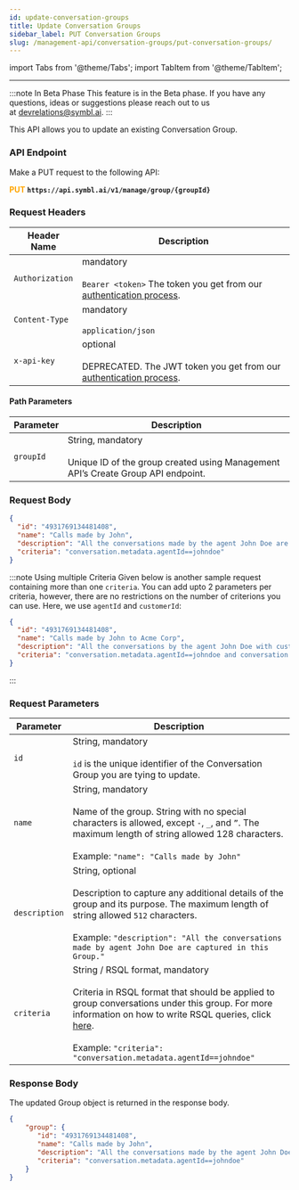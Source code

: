 ```yaml
---
id: update-conversation-groups
title: Update Conversation Groups
sidebar_label: PUT Conversation Groups 
slug: /management-api/conversation-groups/put-conversation-groups/
---
```


import Tabs from '@theme/Tabs';
import TabItem from '@theme/TabItem';

---

:::note In Beta Phase
This feature is in the Beta phase. If you have any questions, ideas or suggestions please reach out to us at devrelations@symbl.ai.
:::

This API allows you to update an existing Conversation Group. 

### API Endpoint

Make a PUT request to the following API:

**<font color="orange">PUT</font> `https://api.symbl.ai/v1/manage/group/{groupId}`**

### Request Headers

Header Name |  Description
---------- | ------- |
```Authorization``` | mandatory <br/><br/> `Bearer <token>` The token you get from our [authentication process](/docs/developer-tools/authentication).
```Content-Type``` | mandatory <br/><br/> `application/json` 
```x-api-key``` | optional <br/><br/>  DEPRECATED. The JWT token you get from our [authentication process](/docs/developer-tools/authentication).

#### Path Parameters

Parameter |  Description
---------- | ------- |
```groupId``` | String, mandatory <br/><br/> Unique ID of the group created using Management API’s Create Group API endpoint.

### Request Body

```json
{
  "id": "4931769134481408",
  "name": "Calls made by John",
  "description": "All the conversations made by the agent John Doe are captured under this Group.",
  "criteria": "conversation.metadata.agentId==johndoe"
}
```
:::note Using multiple Criteria
Given below is another sample request containing more than one `criteria`. You can add upto 2 parameters per criteria, however, there are no restrictions on the number of criterions you can use. Here, we use `agentId` and `customerId`:

```json
{
  "id": "4931769134481408",
  "name": "Calls made by John to Acme Corp",
  "description": "All the conversations by the agent John Doe with customer Acme Corp are captured in this Group.",
  "criteria": "conversation.metadata.agentId==johndoe and conversation.metadata.customerId==88338833"
}
```
:::

### Request Parameters

Parameter |  Description
---------- | ------- |
```id``` | String, mandatory <br/><br/> `id` is the unique identifier of the Conversation Group you are tying to update.
```name``` | String, mandatory <br/><br/> Name of the group. String with no special characters is allowed, except `-`, `_`, and `”`. The maximum length of string allowed 128 characters. <br/><br/> Example: `"name": "Calls made by John"`
```description``` | String, optional <br/><br/> Description to capture any additional details of the group and its purpose. The maximum length of string allowed `512` characters. <br/><br/> Example: `"description": "All the conversations made by agent John Doe are captured in this Group."`
```criteria``` | String / RSQL format, mandatory <br/><br/> Criteria in RSQL format that should be applied to group conversations under this group. For more information on how to write RSQL queries, click [here](https://github.com/jirutka/rsql-parser). <br/><br/> Example: `"criteria": "conversation.metadata.agentId==johndoe"`

### Response Body

The updated Group object is returned in the response body.

```json
{
    "group": {
       "id": "4931769134481408",
       "name": "Calls made by John",
       "description": "All the conversations made by the agent John Doe are captured under this Group.",
       "criteria": "conversation.metadata.agentId==johndoe"
    }
}
```


